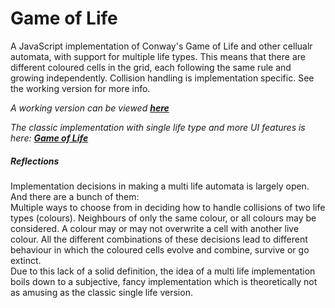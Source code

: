 Game of Life
============

A JavaScript implementation of Conway's Game of Life and other cellualr automata, with support for multiple life types.
This means that there are different coloured cells in the grid, each following the same rule and growing independently.
Collision handling is implementation specific. See the working version for more info.

*A working version can be viewed [**here**](http://eternalthinker.github.io/multilife)*

*The classic implementation with single life type and more UI features is here: [**Game of Life**](http://eternalthinker.github.io/gameoflife)* 

##### Reflections
Implementation decisions in making a multi life automata is largely open. And there are a bunch of them:  
Multiple ways to choose from in deciding how to handle collisions of two life types (colours). Neighbours of only the same colour, or all colours may be considered. A colour may or may not overwrite a cell with another live colour. All the different combinations of these decisions lead to different behaviour in which the coloured cells evolve and combine, survive or go extinct.  
Due to this lack of a solid definition, the idea of a multi life implementation boils down to a subjective, fancy implementation which is theoretically not as amusing as the classic single life version.

